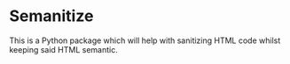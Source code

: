 # Semanitize
This is a Python package which will help with sanitizing HTML code whilst keeping said HTML semantic.
